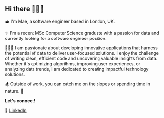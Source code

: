 ## Hi there 🙋🏼‍♀️

🫖 I'm Mae, a software engineer based in London, UK. 

✨ I'm a recent MSc Computer Science graduate with a passion for data and currently looking for a software engineer position. 

👩🏼‍💻 I am passionate about developing innovative applications that harness the potential of data to deliver user-focused solutions. I enjoy the challenge of writing clean, efficient code and uncovering valuable insights from data. Whether it's optimizing algorithms, improving user experiences, or analyzing data trends, I am dedicated to creating impactful technology solutions.

🏂 Outside of work, you can catch me on the slopes or spending time in nature. 🌿

<b>Let's connect!</b>

🔗 <a href="https://www.linkedin.com/in/mae-and/">LinkedIn</a> 

